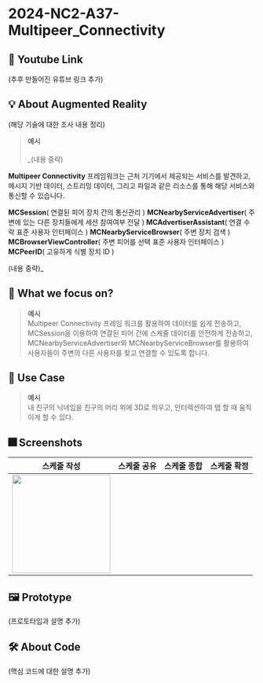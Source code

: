 # 2024-NC2-A37-Multipeer_Connectivity
## 🎥 Youtube Link
(추후 만들어진 유튜브 링크 추가)
## 💡 About Augmented Reality
(해당 기술에 대한 조사 내용 정리)
> **예시** <br/><br/>
_(내용 중략) <br/>

**Multipeer Connectivity** 프레임워크는 근처 기기에서 제공되는 서비스를 발견하고, 메시지 기반 데이터, 스트리밍 데이터, 그리고 파일과 같은 리소스를 통해 해당 서비스와 통신할 수 있습니다. <br/>


**MCSession**( 연결된 피어 장치 간의 통신관리 )
**MCNearbyServiceAdvertiser**( 주변에 있는 다른 장치들에게 세션 참여여부 전달 )
**MCAdvertiserAssistant**( 연결 수락 표준 사용자 인터페이스 )
**MCNearbyServiceBrowser**( 주변 장치 검색 )
**MCBrowserViewController**( 주변 피어를 선택 표준 사용자 인터페이스 )
**MCPeerID**( 고유하게 식별 장치 ID )

(내용 중략)_
## 🎯 What we focus on?
> **예시** <br/> 
Multipeer Connectivity 프레임 워크를 활용하여 데이터를 쉽게 전송하고,
MCSession을 이용하여 연결된 피어 간에 스케줄 데이터를 안전하게 전송하고, MCNearbyServiceAdvertiser와 MCNearbyServiceBrowser를 활용하여 사용자들이 주변의 다른 사용자를 찾고 연결할 수 있도록 합니다.

## 💼 Use Case
> **예시** <br/> 내 친구의 닉네임을 친구의 머리 위에 3D로 띄우고, 인터렉션하여 탭 할 때 움직이게 할 수 있다.

## :fireworks: Screenshots
| 스케줄 작성 | 스케줄 공유 | 스케줄 종합 | 스케줄 확정 | 
|--|--|--|--|
|<img src="https://github.com/DeveloperAcademy-POSTECH/2024-NC2-A37-Multipeer_Connectivity/assets/88663477/498427fb-eff7-4729-bb32-3eb614bcdcd9" width=200>

## 🖼️ Prototype
(프로토타입과 설명 추가)
## 🛠️ About Code
(핵심 코드에 대한 설명 추가)
